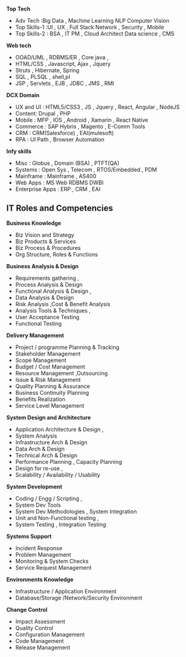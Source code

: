 **Top Tech**
* Adv Tech :Big Data  , Machine Learning  NLP Computer Vision
* Top Skills-1 :UI , UX , Full Stack  Network , Security , Mobile
* Top Skills-2 : BSA , IT PM , Cloud Architect Data science , CMS

**Web tech**
* OOAD/UML , RDBMS/ER ,  Core java , 
* HTML/CSS , Javascript, Ajax , Jquery
* Struts , Hibernate, Spring 
* SQL , PLSQL , shell,pl
* JSP , Servlets , EJB , JDBC , JMS , RMI 

**DCX Domain**
* UX and UI : HTML5/CSS3 , JS , Jquery , React, Angular  , NodeJS
* Content: Drupal ,  PHP 
* Mobile : MFP , IOS , Android , Xamarin , React Native 
* Commerce : SAP Hybris ,  Magento  ,  E-Comm Tools
* CRM : CRM(Salesforce) , EAI(mulesoft)
* RPA : UI Path , Browser Automation



**Infy skills**
* Misc : Globus , Domain (BSA) , PTFT(QA)
* Systems : Open Sys , Telecom , RTOS/Embedded , PDM
* Mainframe : Mainframe , AS400
* Web Apps : MS Web RDBMS DWBI
* Enterprise Apps : ERP , CRM , EAI



## IT Roles and Competencies
**Business Knowledge**
- Biz Vision and Strategy
- Biz Products & Services
- Biz Process & Procedures
- Org Structure, Roles & Functions

**Business Analysis & Design**
- Requirements gathering , 
- Process Analysis & Design
- Functional Analysis & Design , 
- Data Analysis & Design
- Risk Analysis ,Cost & Benefit Analysis
- Analysis Tools & Techniques , 
- User Acceptance Testing
- Functional Testing

**Delivery Management**
- Project / programme Planning & Tracking 
- Stakeholder Management
- Scope Management 
- Budget / Cost Management 
- Resource Management ,Outsourcing
- Issue & Risk Management
- Quality Planning & Assurance
- Business Continuity Planning
- Benefits Realization
- Service Level Management

**System Design and Architecture**
- Application Architecture & Design , 
- System Analysis
- Infrastructure Arch & Design
- Data Arch & Design 
- Technical Arch & Design
- Performance Planning , Capacity Planning
- Design for re-use ,
- Scalability / Availability / Usability

**System Development**
- Coding / Engg / Scripting , 
- System Dev Tools
- System Dev Methodologies , System Integration
- Unit and Non-Functional testing , 
- System Testing , Integration Testing

**Systems Support**
- Incident Response  
- Problem Management
- Monitoring & System Checks
- Service Request Management

**Environments Knowledge**
- Infrastructure / Application Environment
- Database/Storage /Network/Security  Environment

**Change Control**
- Impact Assessment 
- Quality Control
- Configuration Management 
- Code Management
- Release Management

